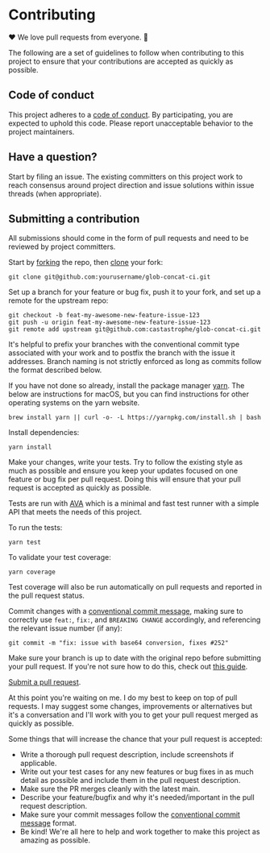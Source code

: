 # Contributing

❤️ We love pull requests from everyone. 🎉

The following are a set of guidelines to follow when contributing to this project to ensure that your contributions are accepted as quickly as possible.

## Code of conduct

This project adheres to a [code of conduct](CODE_OF_CONDUCT.md). By participating,
you are expected to uphold this code. Please report unacceptable behavior to the
project maintainers.

## Have a question?

Start by filing an issue. The existing committers on this project work to reach
consensus around project direction and issue solutions within issue threads
(when appropriate).

## Submitting a contribution

All submissions should come in the form of pull requests and need to be reviewed
by project committers.

Start by [forking](https://help.github.com/articles/fork-a-repo/) the repo, then [clone](https://help.github.com/articles/cloning-a-repository/) your fork:

```shell
git clone git@github.com:yourusername/glob-concat-ci.git
```

Set up a branch for your feature or bug fix, push it to your fork, and set up a remote for the upstream repo:

```shell
git checkout -b feat-my-awesome-new-feature-issue-123
git push -u origin feat-my-awesome-new-feature-issue-123
git remote add upstream git@github.com:castastrophe/glob-concat-ci.git
```

It's helpful to prefix your branches with the conventional commit type associated with your work and to postfix the branch with the issue it addresses. Branch naming is not strictly enforced as long as commits follow the format described below.

If you have not done so already, install the package manager [yarn](https://yarnpkg.com/en/docs/install). The below are instructions for macOS, but you can find instructions for other operating systems on the yarn website.

```shell
brew install yarn || curl -o- -L https://yarnpkg.com/install.sh | bash
```

Install dependencies:

```shell
yarn install
```

Make your changes, write your tests. Try to follow the existing style as much as possible and ensure you keep your updates focused on one feature or bug fix per pull request. Doing this will ensure that your pull request is accepted as quickly as possible.

Tests are run with [AVA](https://github.com/avajs/ava) which is a minimal and fast test runner with a simple API that meets the needs of this project.

To run the tests:

```shell
yarn test
```

To validate your test coverage:

```shell
yarn coverage
```

Test coverage will also be run automatically on pull requests and reported in the pull request status.

Commit changes with a [conventional commit message](https://www.conventionalcommits.org), making sure to correctly use `feat:`, `fix:`, and `BREAKING CHANGE` accordingly, and referencing the relevant issue number (if any):

```shell
git commit -m "fix: issue with base64 conversion, fixes #252"
```

Make sure your branch is up to date with the original repo before submitting your pull request. If you're not sure how to do this, check out [this guide](https://help.github.com/articles/syncing-a-fork/).

[Submit a pull request](https://help.github.com/articles/creating-a-pull-request/).

At this point you're waiting on me. I do my best to keep on top of pull requests. I may suggest some changes, improvements or alternatives but it's a conversation and I'll work with you to get your pull request merged as quickly as possible.

Some things that will increase the chance that your pull request is accepted:

- Write a thorough pull request description, include screenshots if applicable.
- Write out your test cases for any new features or bug fixes in as much detail as possible and include them in the pull request description.
- Make sure the PR merges cleanly with the latest main.
- Describe your feature/bugfix and why it's needed/important in the pull request description.
- Make sure your commit messages follow the [conventional commit message](https://www.conventionalcommits.org) format.
- Be kind! We're all here to help and work together to make this project as amazing as possible.
